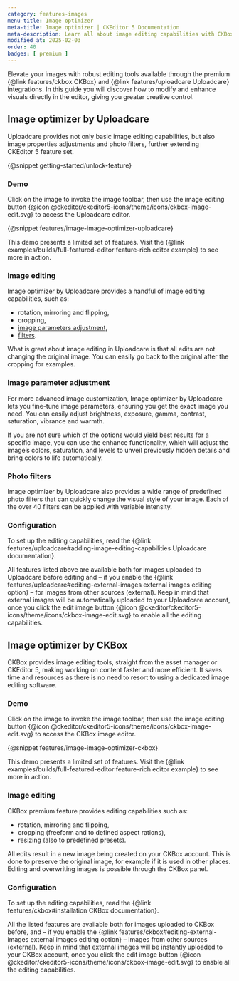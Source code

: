 ```yaml
---
category: features-images
menu-title: Image optimizer
meta-title: Image optimizer | CKEditor 5 Documentation
meta-description: Learn all about image editing capabilities with CKBox and Uploadcare in CKEdiotr 5.
modified_at: 2025-02-03
order: 40
badges: [ premium ]
---
```


Elevate your images with robust editing tools available through the premium {@link features/ckbox CKBox} and {@link features/uploadcare Uploadcare} integrations. In this guide you will discover how to modify and enhance visuals directly in the editor, giving you greater creative control.

## Image optimizer by Uploadcare

Uploadcare provides not only basic image editing capabilities, but also image properties adjustments and photo filters, further extending CKEditor&nbsp;5 feature set.

{@snippet getting-started/unlock-feature}

### Demo

Click on the image to invoke the image toolbar, then use the image editing button {@icon @ckeditor/ckeditor5-icons/theme/icons/ckbox-image-edit.svg} to access the Uploadcare editor.

{@snippet features/image-image-optimizer-uploadcare}

<snippet-footer>
	This demo presents a limited set of features. Visit the {@link examples/builds/full-featured-editor feature-rich editor example} to see more in action.
</snippet-footer>

### Image editing

Image optimizer by Uploadcare provides a handful of image editing capabilities, such as:

* rotation, mirroring and flipping,
* cropping,
* [image parameters adjustment](#image-parameter-adjustment),
* [filters](#photo-filters).

What is great about image editing in Uploadcare is that all edits are not changing the original image. You can easily go back to the original after the cropping for examples.

### Image parameter adjustment

For more advanced image customization, Image optimizer by Uploadcare lets you fine-tune image parameters, ensuring you get the exact image you need. You can easily adjust brightness, exposure, gamma, contrast, saturation, vibrance and warmth.

If you are not sure which of the options would yield best results for a specific image, you can use the enhance functionality, which will adjust the image’s colors, saturation, and levels to unveil previously hidden details and bring colors to life automatically.

### Photo filters

Image optimizer by Uploadcare also provides a wide range of predefined photo filters that can quickly change the visual style of your image. Each of the over 40 filters can be applied with variable intensity.

### Configuration

To set up the editing capabilities, read the {@link features/uploadcare#adding-image-editing-capabilities Uploadcare documentation}.

All features listed above are available both for images uploaded to Uploadcare before editing and &ndash; if you enable the {@link features/uploadcare#editing-external-images external images editing option} &ndash; for images from other sources (external). Keep in mind that external images will be automatically uploaded to your Uploadcare account, once you click the edit image button {@icon @ckeditor/ckeditor5-icons/theme/icons/ckbox-image-edit.svg} to enable all the editing capabilities.

## Image optimizer by CKBox

CKBox provides image editing tools, straight from the asset manager or CKEditor&nbsp;5, making working on content faster and more efficient. It saves time and resources as there is no need to resort to using a dedicated image editing software.

### Demo

Click on the image to invoke the image toolbar, then use the image editing button {@icon @ckeditor/ckeditor5-icons/theme/icons/ckbox-image-edit.svg} to access the CKBox image editor.

{@snippet features/image-image-optimizer-ckbox}

<snippet-footer>
	This demo presents a limited set of features. Visit the {@link examples/builds/full-featured-editor feature-rich editor example} to see more in action.
</snippet-footer>

### Image editing

CKBox premium feature provides editing capabilities such as:

* rotation, mirroring and flipping,
* cropping (freeform and to defined aspect rations),
* resizing (also to predefined presets).

All edits result in a new image being created on your CKBox account. This is done to preserve the original image, for example if it is used in other places. Editing and overwriting images is possible through the CKBox panel.

### Configuration

To set up the editing capabilities, read the {@link features/ckbox#installation CKBox documentation}.

All the listed features are available both for images uploaded to CKBox before, and &ndash; if you enable  the {@link features/ckbox#editing-external-images external images editing option} &ndash; images from other sources (external). Keep in mind that external images will be instantly uploaded to your CKBox account, once you click the edit image button {@icon @ckeditor/ckeditor5-icons/theme/icons/ckbox-image-edit.svg} to enable all the editing capabilities.

